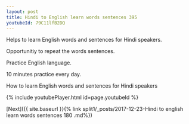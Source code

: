 ```yaml
---
layout: post
title: Hindi to English learn words sentences 395 
youtubeId: 79C11lfB2DQ
---
```

 
 
Helps to learn English words and sentences for Hindi speakers.

Opportunitiy to repeat the words sentences. 

Practice English language. 
 
10 minutes practice every day. 
 
How to learn English words and sentences for Hindi speakers 
 
{% include youtubePlayer.html id=page.youtubeId %}
 
 
[Next]({{ site.baseurl }}{% link  split1/_posts/2017-12-23-Hindi to english learn words sentences 180 .md%})
 
